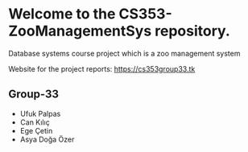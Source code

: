 # Welcome to the CS353-ZooManagementSys repository.
Database systems course project which is a zoo management system 

Website for the project reports: https://cs353group33.tk
## Group-33
- Ufuk Palpas
- Can Kılıç
- Ege Çetin
- Asya Doğa Özer
